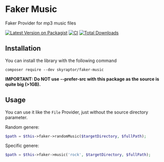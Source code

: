 # Faker Music
Faker Provider for mp3 music files

[![Latest Version on Packagist](https://img.shields.io/packagist/v/skyraptor/faker-music.svg?style=flat-square)](https://packagist.org/packages/skyraptor/faker-music)
[![CI](https://github.com/bumbummen99/faker-music/actions/workflows/ci.yml/badge.svg)](https://github.com/bumbummen99/faker-music/actions/workflows/ci.yml)
[![Total Downloads](https://img.shields.io/packagist/dt/skyraptor/faker-music.svg?style=flat-square)](https://packagist.org/packages/skyraptor/faker-music)

## Installation
You can install the library with the following command
```
composer require --dev skyraptor/faker-music
```

**IMPORTANT: Do NOT use --prefer-src with this package as the source is quite big (>1GB).**

## Usage

You can use it like the `File` Provider, just without the source directory parameter.

Random genere:
```php
$path = $this->faker->randomMusic($targetDirectory, $fullPath);
```

Specific genere:
```php
$path = $this->faker->music('rock', $targetDirectory, $fullPath);
```
